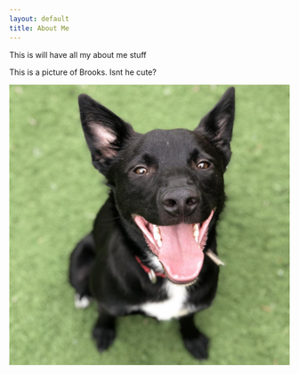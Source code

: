 ```yaml
---
layout: default
title: About Me
---
```


This is will have all my about me stuff

This is a picture of Brooks. Isnt he cute?

![Brooks](https://github.com/chasewiedemann/chasewiedemann.github.io/blob/main/Images/brooks.jpg)
